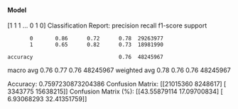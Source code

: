 #### Model
[1 1 1 ... 0 1 0]
Classification Report:
              precision    recall  f1-score   support

           0       0.86      0.72      0.78  29263977
           1       0.65      0.82      0.73  18981990

    accuracy                           0.76  48245967
   macro avg       0.76      0.77      0.76  48245967
weighted avg       0.78      0.76      0.76  48245967

Accuracy: 0.7597230873204386
Confusion Matrix:
[[21015360  8248617]
 [ 3343775 15638215]]
Confusion Matrix (%):
[[43.55879114 17.09700834]
 [ 6.93068293 32.41351759]]
